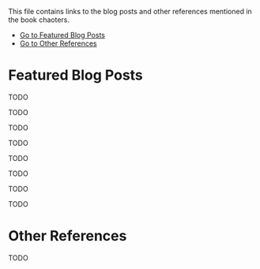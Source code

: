 This file contains links to the blog posts and other references mentioned in the book chaoters.

- [Go to Featured Blog Posts](#featured-blog-posts)
 - [Go to Other References](#other-references)
# Featured Blog Posts

TODO

TODO


TODO


TODO


TODO


TODO



TODO


TODO

# Other References

TODO

